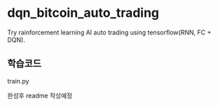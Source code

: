 # dqn_bitcoin_auto_trading
Try rainforcement learning AI auto trading using tensorflow(RNN, FC + DQN).

## 학습코드
train.py

완성후 readme 작성예정
